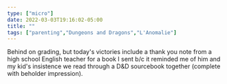 ```yaml
---
type: ["micro"]
date: 2022-03-03T19:16:02-05:00
title: ""
tags: ["parenting","Dungeons and Dragons","L'Anomalie"]
---
```

Behind on grading, but today's victories include a thank you note from a high school English teacher for a book I sent b/c it reminded me of him and my kid's insistence we read through a D&D sourcebook together (complete with beholder impression).

